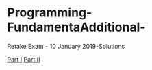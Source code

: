 # Programming-FundamentaAdditional-
Retake Exam - 10 January 2019-Solutions

<a href="https://judge.softuni.bg/Contests/1443/Programming-Fundamenta-Additional-Retake-Exam-10-January-2019-Part-I">Part I</a>
<a href="https://judge.softuni.bg/Contests/1444/Programming-FundamentaAdditional-Retake-Exam-10-January-2019-Part-II
">Part II</a>

